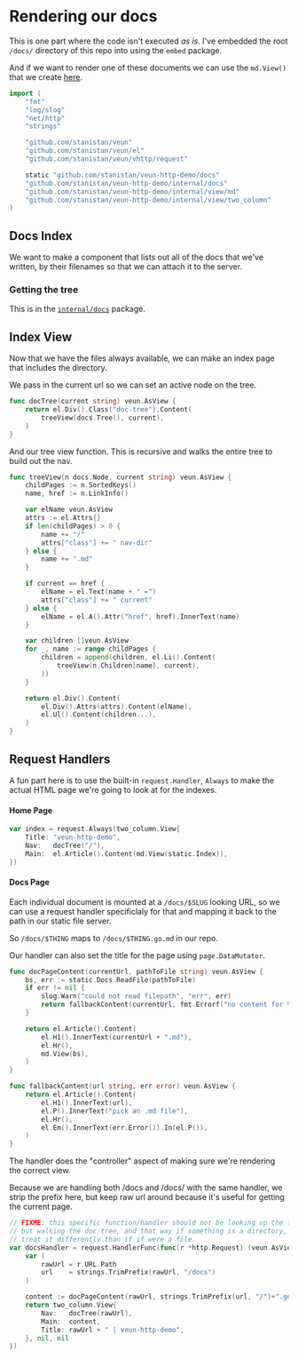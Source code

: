 # Rendering our docs

This is one part where the code isn't executed _as is_.
I've embedded the root `/docs/` directory of this repo into
using the `embed` package.

And if we want to render one of these documents we can use
the `md.View()` that we create [here][md-view].

```go
import (
	"fmt"
	"log/slog"
	"net/http"
	"strings"

	"github.com/stanistan/veun"
	"github.com/stanistan/veun/el"
	"github.com/stanistan/veun/vhttp/request"

	static "github.com/stanistan/veun-http-demo/docs"
	"github.com/stanistan/veun-http-demo/internal/docs"
	"github.com/stanistan/veun-http-demo/internal/view/md"
	"github.com/stanistan/veun-http-demo/internal/view/two_column"
)
```

## Docs Index

We want to make a component that lists out all of the docs
that we've written, by their filenames so that we can attach
it to the server.

### Getting the tree

This is in the [`internal/docs`](/docs/internal/docs/tree) package.

## Index View

Now that we have the files always available, we can make an index page that includes
the directory.

We pass in the current url so we can set an active node on the tree.

```go
func docTree(current string) veun.AsView {
	return el.Div().Class("doc-tree").Content(
		treeView(docs.Tree(), current),
	)
}
```

And our tree view function. This is recursive and walks the
entire tree to build out the nav.

```go
func treeView(n docs.Node, current string) veun.AsView {
	childPages := n.SortedKeys()
	name, href := n.LinkInfo()

	var elName veun.AsView
	attrs := el.Attrs{}
	if len(childPages) > 0 {
		name += "/"
		attrs["class"] += " nav-dir"
	} else {
		name += ".md"
	}

	if current == href {
		elName = el.Text(name + " ↞")
		attrs["class"] += " current"
	} else {
		elName = el.A().Attr("href", href).InnerText(name)
	}

	var children []veun.AsView
	for _, name := range childPages {
		children = append(children, el.Li().Content(
			treeView(n.Children[name], current),
		))
	}

	return el.Div().Content(
		el.Div().Attrs(attrs).Content(elName),
		el.Ul().Content(children...),
	)
}
```

## Request Handlers

A fun part here is to use the built-in `request.Handler`, `Always` to make
the actual HTML page we're going to look at for the indexes.

#### Home Page

```go
var index = request.Always(two_column.View{
	Title: "veun-http-demo",
	Nav:   docTree("/"),
	Main:  el.Article().Content(md.View(static.Index)),
})
```

#### Docs Page

Each individual document is mounted at a `/docs/$SLUG` looking
URL, so we can use a request handler specificlaly for that and
mapping it back to the path in our static file server.

So `/docs/$THING` maps to `/docs/$THING.go.md` in our repo.

Our handler can also set the title for the page using `page.DataMutator`.

```go
func docPageContent(currentUrl, pathToFile string) veun.AsView {
	bs, err := static.Docs.ReadFile(pathToFile)
	if err != nil {
        slog.Warn("could not read filepath", "err", err)
        return fallbackContent(currentUrl, fmt.Errorf("no content for %s: %w", currentUrl, err))
	}

    return el.Article().Content(
        el.H1().InnerText(currentUrl + ".md"),
        el.Hr(),
        md.View(bs),
    )
}

func fallbackContent(url string, err error) veun.AsView {
	return el.Article().Content(
		el.H1().InnerText(url),
		el.P().InnerText("pick an .md file"),
		el.Hr(),
        el.Em().InnerText(err.Error()).In(el.P()),
	)
}
```

The handler does the "controller" aspect of making
sure we're rendering the correct view.

Because we are handling both /docs and /docs/ with the same handler,
we strip the prefix here, but keep raw url around because it's useful
for getting the current page.

```go
// FIXME: this specific function/handler should not be looking up the file by path
// but walking the doc tree, and that way if something is a directory, we can
// treat it differently than if if were a file.
var docsHandler = request.HandlerFunc(func(r *http.Request) (veun.AsView, http.Handler, error) {
	var (
		rawUrl = r.URL.Path
		url    = strings.TrimPrefix(rawUrl, "/docs")
	)

    content := docPageContent(rawUrl, strings.TrimPrefix(url, "/")+".go.md")
	return two_column.View{
		Nav:   docTree(rawUrl),
		Main:  content,
		Title: rawUrl + " | veun-http-demo",
	}, nil, nil
})
```

[md-view]: /docs/internal/view/md/view
